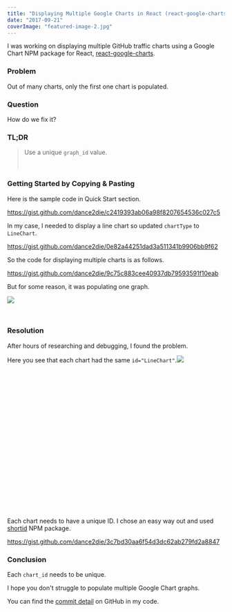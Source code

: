 ```yaml
---
title: "Displaying Multiple Google Charts in React (react-google-charts)"
date: "2017-09-21"
coverImage: "featured-image-2.jpg"
---
```


I was working on displaying multiple GitHub traffic charts using a Google Chart NPM package for React, [react-google-charts](https://www.npmjs.com/package/react-google-charts).

### Problem

Out of many charts, only the first one chart is populated.

### Question

How do we fix it?

### TL;DR

> Use a unique `graph_id` value.
> 
>  

### Getting Started by Copying & Pasting

Here is the sample code in Quick Start section.

https://gist.github.com/dance2die/c2419393ab06a98f8207654536c027c5

In my case, I needed to display a line chart so updated `chartType` to `LineChart`.

https://gist.github.com/dance2die/0e82a44251dad3a511341b9906bb9f62

So the code for displaying multiple charts is as follows.

https://gist.github.com/dance2die/9c75c883cee40937db79593591f10eab

But for some reason, it was populating one graph.

![](https://www.slightedgecoder.com/wp-content/uploads/2017/09/chrome_2017-09-21_10-01-50-1.png)

 

### Resolution

After hours of researching and debugging, I found the problem.

Here you see that each chart had the same `id="LineChart"`.![](https://www.slightedgecoder.com/wp-content/uploads/2017/09/chrome_2017-09-21_10-04-29.png)

 

 

 

 

 

 

 

 

 

 

 

Each chart needs to have a unique ID. I chose an easy way out and used [shortid](https://www.npmjs.com/package/shortid) NPM package.

https://gist.github.com/dance2die/3c7bd30aa6f54d3dc62ab279fd2a8847

### Conclusion

Each `chart_id` needs to be unique.

I hope you don't struggle to populate multiple Google Chart graphs.

You can find the [commit detail](https://github.com/dance2die/github-traffic-views/commit/ec52a1849445268f2fca78310c54648436f85cf1#diff-f36f57d6970b0b90b039d04da7cda2f8L52) on GitHub in my code.
